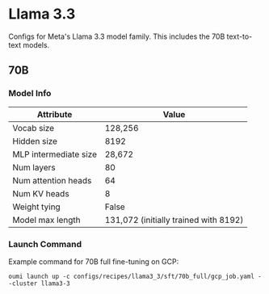 # Llama 3.3

Configs for Meta's Llama 3.3 model family. This includes the 70B text-to-text models.

## 70B

### Model Info

| Attribute | Value |
|--|--|
| Vocab size | 128,256 |
| Hidden size | 8192 |
| MLP intermediate size | 28,672 |
| Num layers | 80 |
| Num attention heads | 64 |
| Num KV heads | 8 |
| Weight tying | False |
| Model max length | 131,072 (initially trained with 8192) |

### Launch Command

Example command for 70B full fine-tuning on GCP:
```shell
oumi launch up -c configs/recipes/llama3_3/sft/70b_full/gcp_job.yaml --cluster llama3-3
```
